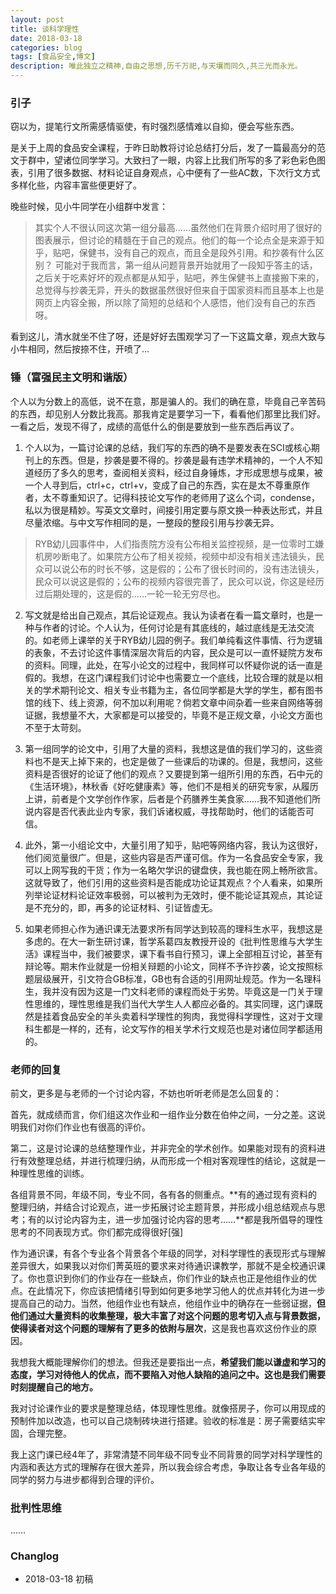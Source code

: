 ```yaml
---
layout: post
title: 谈科学理性
date: 2018-03-18
categories: blog
tags: [食品安全,博文]
description: 唯此独立之精神,自由之思想,历千万祀,与天壤而同久,共三光而永光。
---
```


### 引子

窃以为，提笔行文所需感情驱使，有时强烈感情难以自抑，便会写些东西。

是关于上周的食品安全课程，于昨日助教将讨论总结打分后，发了一篇最高分的范文于群中，望诸位同学学习。大致扫了一眼，内容上比我们所写的多了彩色彩色图表，引用了很多数据、材料论证自身观点，心中便有了一些AC数，下次行文方式多样化些，内容丰富些便更好了。

晚些时候，见小牛同学在小组群中发言：

> 其实个人不很认同这次第一组分最高……虽然他们在背景介绍时用了很好的图表展示，但讨论的精髓在于自己的观点。他们的每一个论点全是来源于知乎，贴吧，保健书，没有自己的观点，而且全是段外引用。和抄袭有什么区别？<space> <space> 可能对于我而言，第一组从问题背景开始就用了一段知乎答主的话，之后关于吃素好坏的观点都是从知乎，贴吧，养生保健书上直接搬下来的，总觉得与抄袭无异，开头的数据虽然很好但来自于国家资料而且基本上也是网页上内容全搬，所以除了简短的总结和个人感悟，他们没有自己的东西呀。

看到这儿，清水就坐不住了呀，还是好好去围观学习了一下这篇文章，观点大致与小牛相同，然后按捺不住，开喷了…

### 锤（富强民主文明和谐版）

个人以为分数上的高低，说不在意，那是骗人的。我们的确在意，毕竟自己辛苦码的东西，却见别人分数比我高。那我肯定是要学习一下，看看他们那里比我们好。一看之后，发现不得了，成绩的高低什么的倒是要放到一些东西后再议了。

1. 个人以为，一篇讨论课的总结，我们写的东西的确不是要发表在SCI或核心期刊上的东西。但是，抄袭是要不得的。抄袭是最有违学术精神的，一个人不知道经历了多久的思考，查阅相关资料，经过自身锤炼，才形成思想与成果，被一个人寻到后，ctrl+c，ctrl+v，变成了自己的东西，实在是太不尊重原作者，太不尊重知识了。记得科技论文写作的老师用了这么个词，condense，私以为很是精妙。写英文文章时，间接引用定要与原文换一种表达形式，并且尽量浓缩。与中文写作相同的是，一整段的整段引用与抄袭无异。
> RYB幼儿园事件中，人们指责院方没有公布相关监控视频，是一位零时工嫌机房吵断电了。如果院方公布了相关视频，视频中却没有相关违法镜头，民众可以说公布的时长不够，这是假的；公布了很长时间的，没有违法镜头，民众可以说这是假的；公布的视频内容很完善了，民众可以说，你这是经历过后期处理的，这是假的……一轮一轮无穷尽也。

2. 写文就是给出自己观点，其后论证观点。我认为读者在看一篇文章时，也是一种与作者的讨论。个人认为，任何讨论是有其底线的，越过底线是无法交流的。如老师上课举的关于RYB幼儿园的例子。我们单纯看这件事情、行为逻辑的表象，不去讨论这件事情深层次背后的内容，民众是可以一直怀疑院方发布的资料。同理，此处，在写小论文的过程中，我同样可以怀疑你说的话一直是假的。我想，在这门课程我们讨论中也需要立一个底线，比较合理的就是以相关的学术期刊论文、相关专业书籍为主，各位同学都是大学的学生，都有图书馆的线下、线上资源，何不加以利用呢？倘若文章中间杂着一些来自网络等弱证据，我想量不大，大家都是可以接受的，毕竟不是正规文章，小论文方面也不至于太苛刻。

3. 第一组同学的论文中，引用了大量的资料，我想这是值的我们学习的，这些资料也不是天上掉下来的，也定是做了一些课后的功课的。但是，我想问，这些资料是否很好的论证了他们的观点？又要提到第一组所引用的东西，石中元的《生活环境》，林秋香《好吃健康素》等，他们不是相关的研究专家，从履历上讲，前者是个文学创作作家，后者是个药膳养生美食家……我不知道他们所说内容是否代表此业内专家，我们诉诸权威，寻找帮助时，他们的话能否可信。

4. 此外，第一小组论文中，大量引用了知乎，贴吧等网络内容，我认为这很好，他们阅览量很广。但是，这些内容是否严谨可信。作为一名食品安全专家，我可以上网写我的干货；作为一名略欠学识的键盘侠，我也能在网上畅所欲言。这就导致了，他们引用的这些资料是否能成功论证其观点？个人看来，如果所列举论证材料论证效率极弱，可以被判为无效时，便不能论证其观点，其论证是不充分的，即，再多的论证材料、引证皆虚无。

5. 如果老师担心作为通识课无法要求所有同学达到较高的理科生水平，我想这是多虑的。在大一新生研讨课，哲学系葛四友教授开设的《批判性思维与大学生活》课程当中，我们被要求，课下看书自行预习，课上全部相互讨论，甚至有辩论等。期末作业就是一份相关辩题的小论文，同样不予许抄袭，论文按照标题层级展开，引文符合GB标准，GB也有合适的引用网址规范。作为一名理科生，我并没有因为这是一门文科老师的课程而处于劣势。毕竟这是一门关于理性思维的，理性思维是我们当代大学生人人都应必备的。其实同理，这门课既然是挂着食品安全的羊头卖着科学理性的狗肉，我觉得科学理性，这对于文理科生都是一样的，还有，论文写作的相关学术行文规范也是对诸位同学都适用的。

### 老师的回复

前文，更多是与老师的一个讨论内容，不妨也听听老师是怎么回复的：

首先，就成绩而言，你们组这次作业和一组作业分数在伯仲之间，一分之差。这说明我们对你们作业也有很高的评价。

第二，这是讨论课的总结整理作业，并非完全的学术创作。如果能对现有的资料进行有效整理总结，并进行梳理归纳，从而形成一个相对客观理性的结论，这就是一种理性思维的训练。

各组背景不同，年级不同，专业不同，各有各的侧重点。**有的通过现有资料的整理归纳，并结合讨论观点，进一步拓展讨论主题背景，并形成小组总结观点与思考；有的以讨论内容为主，进一步加强讨论内容的思考……**都是我所倡导的理性思考的不同表现方式。你们都完成得很好[强]

作为通识课，有各个专业各个背景各个年级的同学，对科学理性的表现形式与理解差异很大，如果我以对你们菁英班的要求来对待通识课教学，那就不是全校通识课了。你也意识到你们的作业存在一些缺点，你们作业的缺点也正是他组作业的优点。在此情况下，你应该把情绪引导到如何更多地学习他人的优点并转化为进一步提高自己的动力。当然，他组作业也有缺点，他组作业中的确存在一些弱证据，**但他们通过大量资料的收集整理，极大丰富了对这个问题的思考切入点与背景数据，使得读者对这个问题的理解有了更多的依附与层次**，这是我也喜欢这份作业的原因。

我想我大概能理解你们的想法。但我还是要指出一点，**希望我们能以谦虚和学习的态度，学习对待他人的优点，而不要陷入对他人缺陷的追问之中。这也是我们需要时刻提醒自己的地方。**

我对讨论课作业的要求是整理总结，体现理性思维。就像搭房子，你可以用现成的预制件加以改造，也可以自己烧制砖块进行搭建。验收的标准是：房子需要结实牢固，合理完整。

我上这门课已经4年了，非常清楚不同年级不同专业不同背景的同学对科学理性的内涵和表达方式的理解存在很大差异，所以我会综合考虑，争取让各专业各年级的同学的努力与进步都得到合理的评价。

### 批判性思维

……

### Changlog

- 2018-03-18 初稿














